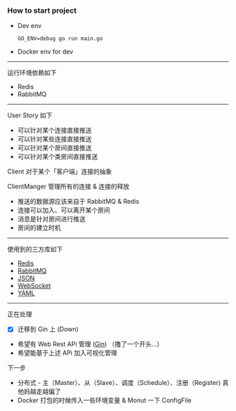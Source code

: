### How to start project

* Dev env
  ```
  GO_ENV=debug go run main.go
  ```
  
* Docker env for dev
---

运行环境依赖如下

* Redis
* RabbitMQ

---
User Story 如下  

*  可以针对某个连接直接推送
*  可以针对某些连接直接推送
*  可以针对某个房间直接推送
*  可以针对某个类房间直接推送

Client 对于某个「客户端」连接的抽象

ClientManger 管理所有的连接 & 连接的释放
* 推送的数据源应该来自于 RabbitMQ & Redis
* 连接可以加入、可以离开某个房间
* 消息是针对房间进行推送
* 房间的建立时机

---


使用到的三方库如下

* [Redis](https://github.com/go-redis/redis)
* [RabbitMQ](https://github.com/streadway/amqp)
* [JSON](https://github.com/tidwall/gjson)
* [WebSocket](https://github.com/gorilla/websocket)
* [YAML](https://github.com/go-yaml/yaml)

----

正在处理

* [x] 迁移到 Gin 上 (Down)
* 希望有 Web Rest APi 管理 ([Gin](https://github.com/gin-gonic/gin)) （撸了一个开头...）
* 希望能基于上述 APi 加入可视化管理

下一步

* 分布式 - 主（Master）、从（Slave）、调度（Schedule）、注册（Register) 真他妈越走越偏了
* Docker 打包的时候传入一些环境变量 & Monut 一下 ConfigFile